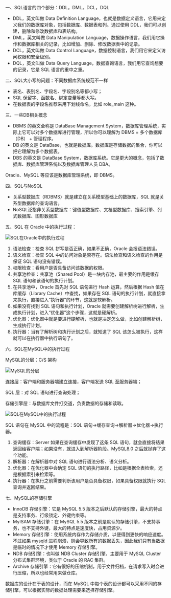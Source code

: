 一、SQL语言的四个部分：DDL，DML，DCL，DQL

- DDL，英文叫做 Data Definition Language，也就是数据定义语言，它用来定义我们的数据库对象，包括数据库、数据表和列。通过使用 DDL，我们可以创建，删除和修改数据库和表结构。
- DML，英文叫做 Data Manipulation Language，数据操作语言，我们用它操作和数据库相关的记录，比如增加、删除、修改数据表中的记录。
- DCL，英文叫做 Data Control Language，数据控制语言，我们用它来定义访问权限和安全级别。
- DQL，英文叫做 Data Query Language，数据查询语言，我们用它查询想要的记录，它是 SQL 语言的重中之重。

二、SQL大小写的问题：不同数据库系统规范不一样

- 表名、表别名、字段名、字段别名等都小写；
- SQL 保留字、函数名、绑定变量等都大写。
- 在数据表的字段名推荐采用下划线命名，比如 role_main 这种。

三、一些DB相关概念

- DBMS 的英文全称是 DataBase Management System，数据库管理系统，实际上它可以对多个数据库进行管理，所以你可以理解为 DBMS = 多个数据库（DB） + 管理程序。
- DB 的英文是 DataBase，也就是数据库。数据库是存储数据的集合，你可以把它理解为多个数据表。
- DBS 的英文是 DataBase System，数据库系统。它是更大的概念，包括了数据库、数据库管理系统以及数据库管理人员 DBA。

Oracle、MySQL 等应该是数据库管理系统，即 DBMS。

四、SQL与NoSQL

- 关系型数据库（RDBMS）就是建立在关系模型基础上的数据库，SQL 就是关系型数据库的查询语言。
- NoSQL泛指非关系型数据库：键值型数据库、文档型数据库、搜索引擎、列式数据库、图形数据库

五、SQL 在 Oracle 中的执行过程：

![SQL在Oracle中的执行过程](E:\SQL\SQL在Oracle中的执行过程.png)

1. 语法检查：检查 SQL 拼写是否正确，如果不正确，Oracle 会报语法错误。
2. 语义检查：检查 SQL 中的访问对象是否存在。语法检查和语义检查的作用是保证 SQL 语句没有错误。
3. 权限检查：看用户是否具备访问该数据的权限。
4. 共享池检查：共享池（Shared Pool）是一块内存池，最主要的作用是缓存 SQL 语句和该语句的执行计划。
5. 在共享池中，Oracle 首先对 SQL 语句进行 Hash 运算，然后根据 Hash 值在库缓存（Library Cache）中查找，如果存在 SQL 语句的执行计划，就直接拿来执行，直接进入“执行器”的环节，这就是软解析。
6. 如果没有找到 SQL 语句和执行计划，Oracle 就需要创建解析树进行解析，生成执行计划，进入“优化器”这个步骤，这就是硬解析。
7. 优化器：优化器中就是要进行硬解析，也就是决定怎么做，比如创建解析树，生成执行计划。
8. 执行器：当有了解析树和执行计划之后，就知道了 SQL 该怎么被执行，这样就可以在执行器中执行语句了。

六、SQL在MySQL中的执行过程

MySQL的分层：C/S 架构

![MySQL的分层](E:\SQL\MySQL的分层.png)

连接层：客户端和服务器端建立连接，客户端发送 SQL 至服务器端；

SQL 层：对 SQL 语句进行查询处理；

存储引擎层：与数据库文件打交道，负责数据的存储和读取。



![SQL在MySQL中的执行过程](E:\SQL\SQL在MySQL中的执行过程.jpg)

SQL 语句在 MySQL 中的流程是：SQL 语句→缓存查询→解析器→优化器→执行器。

1. 查询缓存：Server 如果在查询缓存中发现了这条 SQL 语句，就会直接将结果返回给客户端；如果没有，就进入到解析器阶段。MySQL8.0 之后就抛弃了这个功能。
2. 解析器：在解析器中对 SQL 语句进行语法分析、语义分析。
3. 优化器：在优化器中会确定 SQL 语句的执行路径，比如是根据全表检索，还是根据索引来检索等。
4. 执行器：在执行之前需要判断该用户是否具备权限，如果具备权限就执行 SQL 查询并返回结果。

七、MySQL的存储引擎

- InnoDB 存储引擎：它是 MySQL 5.5 版本之后默认的存储引擎，最大的特点是支持事务、行级锁定、外键约束等。
- MyISAM 存储引擎：在 MySQL 5.5 版本之前是默认的存储引擎，不支持事务，也不支持外键，最大的特点是速度快，占用资源少。
- Memory 存储引擎：使用系统内存作为存储介质，以便得到更快的响应速度。不过如果 mysqld 进程崩溃，则会导致所有的数据丢失，因此我们只有当数据是临时的情况下才使用 Memory 存储引擎。
- NDB 存储引擎：也叫做 NDB Cluster 存储引擎，主要用于 MySQL Cluster 分布式集群环境，类似于 Oracle 的 RAC 集群。
- Archive 存储引擎：它有很好的压缩机制，用于文件归档，在请求写入时会进行压缩，所以也经常用来做仓库。

数据库的设计在于表的设计，而在 MySQL 中每个表的设计都可以采用不同的存储引擎，可以根据实际的数据处理需要来选择存储引擎。

